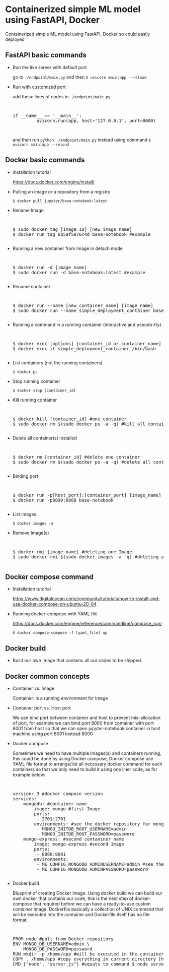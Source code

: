 # Containerized simple ML model using FastAPI, Docker
Containerized simple ML model using FastAPI, Docker so could easily deployed

FastAPI basic commands
-----

 - Run the live server with default port
 
   go to `./endpoint/main.py` and then `$ uvicorn main:app --reload` 
   
 - Run with customized port
 
   add these lines of codes in `./endpoint/main.py`
   
   <pre><p>
   if __name__ == '__main__':
            uvicorn.run(app, host='127.0.0.1', port=8000)
    </p></pre>
    
   and then run `python ./endpoint/main.py` instead using command `$ uvicorn main:app --reload`
   
Docker basic commands
--------------------

- installation tutorial
  
  https://docs.docker.com/engine/install/
  
- Pulling an image or a repository from a registry

  `$ docker pull jupyter/base-notebook:latest`
  
- Rename Image

  <pre><p>
  $ sudo docker tag [image ID] [new image name]
  $ docker run tag 6b5af5e76c4d base-notebook #example
  </p></pre>
  
- Running a new container from Image in detach mode

  <pre><p>
  $ docker run -d [image_name]
  $ sudo docker run -d base-notebook:latest #example
  </p></pre>
  
- Rename container

  <pre><p>
  $ docker run --name [new_container_name] [image_name]
  $ sudo docker run --name simple_deployment_container base-notebook #example
  </p></pre>
  
- Running a command in a running container (interactive and pseudo-tty)

  <pre><p>
  $ docker exec [options] [container_id or container_name] [command]
  $ docker exec it simple_deployment_container /bin/bash
  </p></pre>
  
- List containers (not the running containers)

  `$ docker ps`
  
- Stop running container

  `$ docker stop [container_id]`
  
- Kill running container

  <pre><p>
  $ docker kill [container_id] #one container
  $ sudo docker rm $(sudo docker ps -a -q) #kill all containers
  </p></pre>
  
- Delete all container(s) installed

  <pre><p>
  $ docker rm [container_id] #delete one container
  $ sudo docker rm $(sudo docker ps -a -q) #delete all containers
  </p></pre>
  
- Binding port

  <pre><p>
  $ docker run -p[host_port]:[container_port] [image_name]
  $ docker run -p8890:8888 base-notebook
  </p></pre>
  
- List images

  `$ docker images -a`
  
- Remove Image(s)

  <pre><p>
  $ docker rmi [image name] #deleting one Image
  $ sudo docker rmi $(sudo docker images -a -q) #deleting all Images
  </p></pre>
  
Docker compose command
--------

- Installation tutorial

  https://www.digitalocean.com/community/tutorials/how-to-install-and-use-docker-compose-on-ubuntu-20-04
  
- Running docker-compose with YAML file

  https://docs.docker.com/engine/reference/commandline/compose_run/

  `$ docker compose-compose -f [yaml_file] up`
  
Docker build
-------

- Build our own Image that contains all our codes to be shipped.

  
Docker common concepts
-----------

- Container vs. Image

  Container: is a running environment for Image
  
- Container port vs. Host port

  We can bind port between container and host to prevent mis-allocation of port, for example we can bind port 8000 from container with port 8001 from host so that we can open jupyter-notebook container in host machine using port 8001 instead 8000
  
- Docker compose

  Sometimes we need to have multiple Images(s) and containers running, this could be done by using Docker compose, Docker compose use YAML file format to arrange/list all necessary docker command for each containers so that we only need to build it using one liner code, as for example below:
  
  <pre><p>
  version: 3 #docker compose version
  services:
      mongodb: #container name
          image: mongo #first Image
          ports:
           - 2701:2701
          environments: #see the docker repository for mongodb to see environment for this Image
           - MONGO_INITDB_ROOT_USERNAME=admin
           - MONGO_INITDB_ROOT_PASSWORD=password
      mongo-express: #second contaniner name
          image: mongo-express #second Image
          ports:
           - 8080:8081
          environments:
           - ME_CONFIG_MONGODB_ADMINUSERNAME=admin #see the docker repository for mongo-express to see environment for this Image
           - ME_CONFIG_MONGODB_ADMINPASSWORD=password
  </p></pre>
  
- Docker build

  Blueprint of creating Docker Image. Using docker build we can build our own docker that contains our code, this is the next step of docker-compose that required before we can have a ready-to-use custom container Image. Dockerfile basically a collection of UNIX command that will be executed into the container and Dockerfile itself has no file format.
  
  <pre><p>
  FROM node #pull from Docker repository
  ENV MONGO_DB_USERNAME=admin \
      MONGO_DB_PASSWORD=password
  RUN mkdir -p /home/app #will be executed in the container
  COPY . /home/app #copy everything in current directory [host] into /home/app directory [container]
  CMD ["node", "server.js"] #equals to command $ node server.js which is JS file that copied from previous step
  </p></pre>
